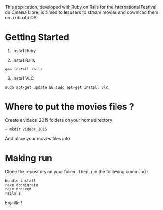 This application, developed with Ruby on Rails for the International Festival du Cinéma Libre, is aimed to let users to stream movies and download them on a ubuntu OS.

# Getting Started

1. Install Ruby

2. Install Rails
```
gem install rails
```
3. Install VLC
```
sudo apt-get update && sudo apt-get install vlc
```

# Where to put the movies files ?

Create a videos_2015 folders on your home directory
```
~ mkdir videos_2015
```
And place your movies files into

# Making run

Clone the repository on your folder. Then, run the following command :
```
bundle install
rake db:migrate
rake db:seed
rails s
```

Enjaille !